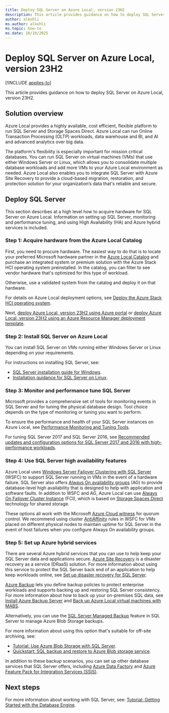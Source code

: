 ```yaml
---
title: Deploy SQL Server on Azure Local, version 23H2
description: This article provides guidance on how to deploy SQL Server on Azure Local, version 23H2.
author: alkohli
ms.author: alkohli
ms.topic: how-to
ms.date: 10/10/2025
---
```


# Deploy SQL Server on Azure Local, version 23H2

[!INCLUDE [applies-to](../includes/hci-applies-to-23h2.md)]

This article provides guidance on how to deploy SQL Server on Azure Local, version 23H2.

## Solution overview

Azure Local provides a highly available, cost efficient, flexible platform to run SQL Server and Storage Spaces Direct. Azure Local can run Online Transaction Processing (OLTP) workloads, data warehouse and BI, and AI and advanced analytics over big data.

The platform's flexibility is especially important for mission critical databases. You can run SQL Server on virtual machines (VMs) that use either Windows Server or Linux, which allows you to consolidate multiple database workloads and add more VMs to your Azure Local environment as needed. Azure Local also enables you to integrate SQL Server with Azure Site Recovery to provide a cloud-based migration, restoration, and protection solution for your organization’s data that's reliable and secure.

## Deploy SQL Server

This section describes at a high level how to acquire hardware for SQL Server on Azure Local. Information on setting up SQL Server, monitoring and performance tuning, and using High Availability (HA) and Azure hybrid services is included.

### Step 1: Acquire hardware from the Azure Local Catalog

First, you need to procure hardware. The easiest way to do that is to locate your preferred Microsoft hardware partner in the [Azure Local Catalog](https://azurestackhcisolutions.azure.microsoft.com/) and purchase an integrated system or premium solution with the Azure Stack HCI operating system preinstalled. In the catalog, you can filter to see vendor hardware that's optimized for this type of workload.

Otherwise, use a validated system from the catalog and deploy it on that hardware.

For details on Azure Local deployment options, see [Deploy the Azure Stack HCI operating system](deployment-install-os.md).

Next, [deploy Azure Local, version 23H2 using Azure portal](deploy-via-portal.md) or [deploy Azure Local, version 23H2 using an Azure Resource Manager deployment template](deployment-azure-resource-manager-template.md).

### Step 2: Install SQL Server on Azure Local

You can install SQL Server on VMs running either Windows Server or Linux depending on your requirements.

For instructions on installing SQL Server, see:

- [SQL Server installation guide for Windows](/sql/database-engine/install-windows/install-sql-server).
- [Installation guidance for SQL Server on Linux](/sql/linux/sql-server-linux-setup).

### Step 3: Monitor and performance tune SQL Server

Microsoft provides a comprehensive set of tools for monitoring events in SQL Server and for tuning the physical database design. Tool choice depends on the type of monitoring or tuning you want to perform.

To ensure the performance and health of your SQL Server instances on Azure Local, see [Performance Monitoring and Tuning Tools](/sql/relational-databases/performance/performance-monitoring-and-tuning-tools).

For tuning SQL Server 2017 and SQL Server 2016, see [Recommended updates and configuration options for SQL Server 2017 and 2016 with high-performance workloads](/troubleshoot/sql/database-engine/performance/recommended-updates-configuration-workloads).

### Step 4: Use SQL Server high availability features

Azure Local uses [Windows Server Failover Clustering with SQL Server](/sql/sql-server/failover-clusters/windows/windows-server-failover-clustering-wsfc-with-sql-server) (WSFC) to support SQL Server running in VMs in the event of a hardware failure. SQL Server also offers [Always On availability groups](/sql/database-engine/availability-groups/windows/overview-of-always-on-availability-groups-sql-server) (AG) to provide database-level high availability that is designed to help with application and software faults. In addition to WSFC and AG, Azure Local can use [Always On Failover Cluster Instance](/sql/sql-server/failover-clusters/windows/always-on-failover-cluster-instances-sql-server) (FCI), which is based on [Storage Spaces Direct](/windows-server/storage/storage-spaces/storage-spaces-direct-overview) technology for shared storage.

These options all work with the Microsoft [Azure Cloud witness](/windows-server/failover-clustering/deploy-cloud-witness) for quorum control. We recommend using cluster [AntiAffinity](/windows-server/failover-clustering/cluster-affinity) rules in WSFC for VMs placed on different physical nodes to maintain uptime for SQL Server in the event of host failures when you configure Always On availability groups.

### Step 5: Set up Azure hybrid services

There are several Azure hybrid services that you can use to help keep your SQL Server data and applications secure. [Azure Site Recovery](https://azure.microsoft.com/products/site-recovery/) is a disaster recovery as a service (DRaaS) solution. For more information about using this service to protect the SQL Server back end of an application to help keep workloads online, see [Set up disaster recovery for SQL Server](/azure/site-recovery/site-recovery-sql).

[Azure Backup](https://azure.microsoft.com/products/backup/) lets you define backup policies to protect enterprise workloads and supports backing up and restoring SQL Server consistency. For more information about how to back up your on-premises SQL data, see [Install Azure Backup Server](/azure/backup/backup-azure-microsoft-azure-backup) and [Back up Azure Local virtual machines with MABS](/azure/backup/back-up-azure-stack-hyperconverged-infrastructure-virtual-machines).

Alternatively, you can use the [SQL Server Managed Backup](/sql/relational-databases/backup-restore/sql-server-managed-backup-to-microsoft-azure) feature in SQL Server to manage Azure Blob Storage backups.

For more information about using this option that's suitable for off-site archiving, see:

- [Tutorial: Use Azure Blob Storage with SQL Server](/sql/relational-databases/tutorial-use-azure-blob-storage-service-with-sql-server-2016).
- [Quickstart: SQL backup and restore to Azure Blob storage service](/sql/relational-databases/tutorial-sql-server-backup-and-restore-to-azure-blob-storage-service).

In addition to these backup scenarios, you can set up other database services that SQL Server offers, including [Azure Data Factory](/azure/architecture/data-science-process/overview) and [Azure Feature Pack for Integration Services (SSIS)](/sql/integration-services/azure-feature-pack-for-integration-services-ssis).

## Next steps

For more information about working with SQL Server, see: [Tutorial: Getting Started with the Database Engine](/sql/relational-databases/tutorial-getting-started-with-the-database-engine).
